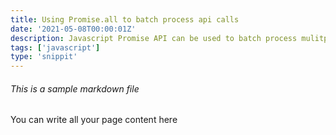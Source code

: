 ```yaml
---
title: Using Promise.all to batch process api calls
date: '2021-05-08T00:00:01Z'
description: Javascript Promise API can be used to batch process mulitple requests
tags: ['javascript']
type: 'snippit'
---
```


###### This is a sample markdown file

You can write all your page content here

